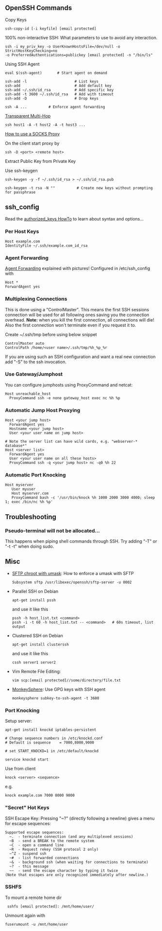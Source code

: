 ## OpenSSH Commands

Copy Keys

    ssh-copy-id [-i keyfile] [email protected]

100% non-interactive SSH: What parameters to use to avoid any
interaction.

    ssh -i my_priv_key -o UserKnownHostsFile=/dev/null -o StrictHostKeyChecking=no 
    -o PreferredAuthentications=publickey [email protected] -n "/bin/ls"

Using SSH Agent

    eval $(ssh-agent)       # Start agent on demand

    ssh-add -l                      # List keys
    ssh-add                         # Add default key
    ssh-add ~/.ssh/id_rsa           # Add specific key
    ssh-add -t 3600 ~/.ssh/id_rsa   # Add with timeout
    ssh-add -D                      # Drop keys

    ssh -A ...          # Enforce agent forwarding

[Transparent
Multi-Hop](http://sshmenu.sourceforge.net/articles/transparent-mulithop.html)

    ssh host1 -A -t host2 -A -t host3 ...

[How to use a SOCKS
Proxy](http://magicmonster.com/kb/net/ssh/socks_proxy.html)

On the client start proxy by

    ssh -D <port> <remote host>

Extract Public Key from Private Key

Use ssh-keygen

    ssh-keygen -y -f ~/.ssh/id_rsa > ~/.ssh/id_rsa.pub
    
    ssh-keygen -t rsa -N ""          # Create new keys without prompting for passphrase

## ssh\_config

Read the [authorized\_keys
HowTo](http://www.eng.cam.ac.uk/help/jpmg/ssh/authorized_keys_howto.html)
to learn about syntax and options...

### Per Host Keys

    Host example.com
    IdentityFile ~/.ssh/example.com_id_rsa

### Agent Forwarding

[Agent
Forwarding](http://www.unixwiz.net/techtips/ssh-agent-forwarding.html)
explained with pictures! Configured in /etc/ssh\_config with

    Host *
    ForwardAgent yes

### Multiplexing Connections

This is done using a "ControlMaster". This means the first SSH sessions
connection will be used for all following ones saving you the connection
overhead. **Note:** when you kill the first connection, all connections
will die! Also the first connection won't terminate even if you request
it to.

Create \~/.ssh/tmp before using below snippet

    ControlMaster auto
    ControlPath /home/<user name>/.ssh/tmp/%h_%p_%r

If you are using such an SSH configuration and want a real new
connection add "-S" to the ssh invocation.

### Use Gateway/Jumphost

You can configure jumphosts using ProxyCommand and netcat:

    Host unreachable_host
      ProxyCommand ssh -e none gateway_host exec nc %h %p

### Automatic Jump Host Proxying

    Host <your jump host>
      ForwardAgent yes
      Hostname <your jump host>
      User <your user name on jump host>

    # Note the server list can have wild cards, e.g. "webserver-* database*"
    Host <server list>
      ForwardAgent yes
      User <your user name on all these hosts>
      ProxyCommand ssh -q <your jump host> nc -q0 %h 22

### Automatic Port Knocking

    Host myserver
       User myuser
       Host myserver.com
       ProxyCommand bash -c '/usr/bin/knock %h 1000 2000 3000 4000; sleep 1; exec /bin/nc %h %p'

## Troubleshooting

### Pseudo-terminal will not be allocated...

This happens when piping shell commands through SSH. Try adding "-T" or
"-t -t" when doing sudo.

## Misc

-   [SFTP chroot with
    umask](http://jeff.robbins.ws/articles/setting-the-umask-for-sftp-transactions):
    How to enforce a umask with SFTP

        Subsystem sftp /usr/libexec/openssh/sftp-server -u 0002

-   Parallel SSH on Debian

        apt-get install pssh

    and use it like this

        pssh -h host_list.txt <command>
        pssh -i -t 60 -h host_list.txt -- <command>   # 60s timeout, list output

-   Clustered SSH on Debian

        apt-get install clusterssh

    and use it like this

        cssh server1 server2

-   Vim Remote File Editing:

        vim scp:[email protected]//some/directory/file.txt

-   [MonkeySphere](http://web.monkeysphere.info/): Use GPG keys with SSH
    agent

        monkeysphere subkey-to-ssh-agent -t 3600

### Port Knocking

Setup server:

    apt-get install knockd iptables-persistent

    # Change sequence numbers in /etc/knockd.conf
    # Default is sequence    = 7000,8000,9000

    # set START_KNOCKD=1 in /etc/default/knockd

    service knockd start

Use from client

    knock <server> <sequence>

e.g.

    knock example.com 7000 8000 9000

### "Secret" Hot Keys

SSH Escape Key: Pressing "\~?" (directly following a newline) gives a
menu for escape sequences:

    Supported escape sequences:
      ~.  - terminate connection (and any multiplexed sessions)
      ~B  - send a BREAK to the remote system
      ~C  - open a command line
      ~R  - Request rekey (SSH protocol 2 only)
      ~^Z - suspend ssh
      ~#  - list forwarded connections
      ~&  - background ssh (when waiting for connections to terminate)
      ~?  - this message
      ~~  - send the escape character by typing it twice
    (Note that escapes are only recognized immediately after newline.)

### SSHFS

To mount a remote home dir

     sshfs [email protected]: /mnt/home/user/

Unmount again with

    fuserumount -u /mnt/home/user
